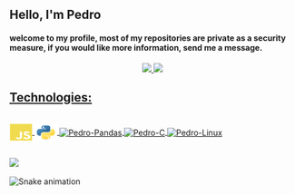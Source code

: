## Hello, I'm Pedro
#### welcome to my profile, most of my repositories are private as a security measure, if you would like more information, send me a message.
<div align="center">
  <a href="https://github.com/pedrogabrielLima">
  <img height="180em" src="https://github-readme-stats.vercel.app/api?username=pedrogabrielLima&show_icons=true&theme=merko&include_all_commits=true&count_private=true&hide=stars"/>
  <img height="180em" src="https://github-readme-stats.vercel.app/api/top-langs/?username=pedrogabrielLima&layout=compact&langs_count=8&theme=merko"/>
</div>
  
  ## Technologies:
  
<div style="display: inline_block"><br>
  <img align="center" alt="Pedro-Js" height="30" width="40" src="https://raw.githubusercontent.com/devicons/devicon/master/icons/javascript/javascript-plain.svg">
  <img align="center" alt="Pedro-Python" height="30" width="40" src="https://raw.githubusercontent.com/devicons/devicon/master/icons/python/python-original.svg">
  <img align="center" alt="Pedro-Pandas" height="30" width="40" src="https://cdn.jsdelivr.net/gh/devicons/devicon/icons/pandas/pandas-original.svg">
  <img align="center" alt="Pedro-C" height="30" width="40" src="https://cdn.jsdelivr.net/gh/devicons/devicon/icons/c/c-original.svg">
  <img align="center" alt="Pedro-Linux" height="30" width="40" src="https://cdn.jsdelivr.net/gh/devicons/devicon/icons/linux/linux-original.svg">
</div>
 
##
 
<div> 
  <a href="https://www.linkedin.com/in/pedrog-lima/" target="_blank"><img src="https://img.shields.io/badge/-LinkedIn-%230077B5?style=for-the-badge&logo=linkedin&logoColor=white" target="_blank"></a> 
 
  ![Snake animation](https://github.com/pedrogabrielLima/pedrogabrielLima/blob/output/github-contribution-grid-snake.svg)
 
</div>
